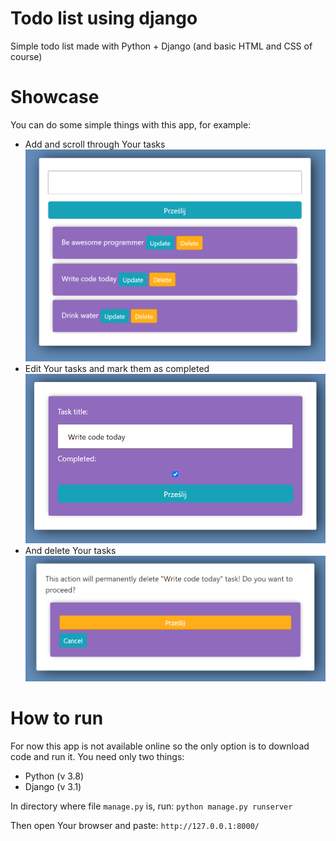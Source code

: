 # Todo list using django
Simple todo list made with Python + Django (and basic HTML and CSS of course)

# Showcase
You can do some simple things with this app, for example:
* Add and scroll through Your tasks
![main_page](https://github.com/AronRynkiewicz/todo_project/blob/master/showcase%20imgs/main_page.png)
* Edit Your tasks and mark them as completed
![update_page](https://github.com/AronRynkiewicz/todo_project/blob/master/showcase%20imgs/update_page.png)
* And delete Your tasks
![delete_page](https://github.com/AronRynkiewicz/todo_project/blob/master/showcase%20imgs/delete_page.png)

# How to run
For now this app is not available online so the only option is to download code and run it. You need only two things:
* Python (v 3.8)
* Django (v 3.1)

In directory where file `manage.py` is, run:
`python manage.py runserver`

Then open Your browser and paste: `http://127.0.0.1:8000/`
